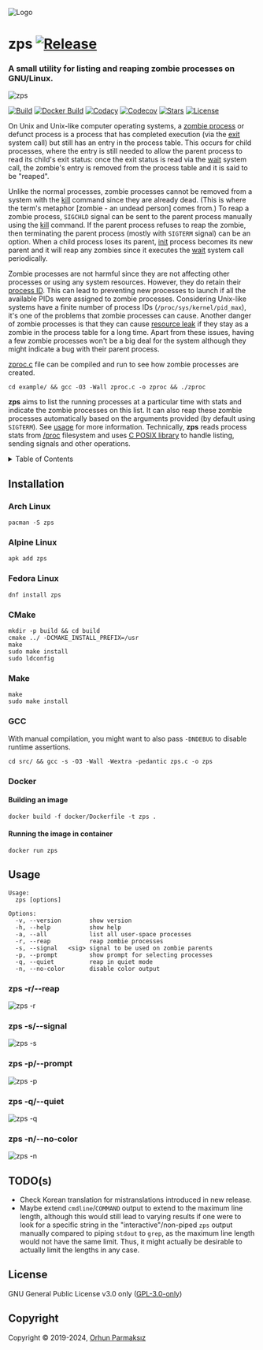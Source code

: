 ![Logo](https://user-images.githubusercontent.com/24392180/66733887-b52b4780-ee69-11e9-86ee-ab04caf98287.png)

# zps [![Release](https://img.shields.io/github/release/orhun/zps.svg?color=590000&style=flat-square)](https://github.com/orhun/zps/releases)

### A small utility for listing and reaping zombie processes on GNU/Linux.

![zps](assets/demo-top.gif)

[![Build](https://img.shields.io/github/actions/workflow/status/orhun/zps/ci.yml?color=black&style=flat-square)](https://github.com/orhun/zps/actions?query=workflow%3A%22Continuous+Integration%22)
[![Docker Build](https://img.shields.io/github/actions/workflow/status/orhun/zps/docker.yml?color=black&style=flat-square&label=docker)](https://github.com/orhun/zps/actions?query=workflow%3A%22Docker+Automated+Builds%22)
[![Codacy](https://img.shields.io/codacy/grade/3d40a551806b4c788befba6d2920675b.svg?color=black&style=flat-square)](https://www.codacy.com/manual/orhun/zps?utm_source=github.com&utm_medium=referral&utm_content=orhun/zps&utm_campaign=Badge_Grade)
[![Codecov](https://img.shields.io/codecov/c/github/orhun/zps?color=black&style=flat-square)](https://codecov.io/gh/orhun/zps)
[![Stars](https://img.shields.io/github/stars/orhun/zps.svg?color=590000&style=flat-square)](https://github.com/orhun/zps/stargazers) [![License](https://img.shields.io/github/license/orhun/zps.svg?color=590000&style=flat-square)](./LICENSE)

On Unix and Unix-like computer operating systems, a [zombie process](https://en.wikipedia.org/wiki/Zombie_process) or defunct process is a process that has completed execution (via the [exit](<https://en.wikipedia.org/wiki/Exit_(system_call)>) system call) but still has an entry in the process table. This occurs for child processes, where the entry is still needed to allow the parent process to read its child's exit status: once the exit status is read via the [wait](<https://en.wikipedia.org/wiki/Wait_(system_call)>) system call, the zombie's entry is removed from the process table and it is said to be "reaped".

Unlike the normal processes, zombie processes cannot be removed from a system with the [kill](<https://en.wikipedia.org/wiki/Kill_(command)>) command since they are already dead. (This is where the term's metaphor [zombie - an undead person] comes from.) To reap a zombie process, `SIGCHLD` signal can be sent to the parent process manually using the [kill](<https://en.wikipedia.org/wiki/Kill_(command)>) command. If the parent process refuses to reap the zombie, then terminating the parent process (mostly with `SIGTERM` signal) can be an option. When a child process loses its parent, [init](https://en.wikipedia.org/wiki/Init) process becomes its new parent and it will reap any zombies since it executes the [wait](<https://en.wikipedia.org/wiki/Wait_(system_call)>) system call periodically.

Zombie processes are not harmful since they are not affecting other processes or using any system resources. However, they do retain their [process ID](https://en.wikipedia.org/wiki/Process_identifier). This can lead to preventing new processes to launch if all the available PIDs were assigned to zombie processes. Considering Unix-like systems have a finite number of process IDs (`/proc/sys/kernel/pid_max`), it's one of the problems that zombie processes can cause. Another danger of zombie processes is that they can cause [resource leak](https://en.wikipedia.org/wiki/Resource_leak) if they stay as a zombie in the process table for a long time. Apart from these issues, having a few zombie processes won't be a big deal for the system although they might indicate a bug with their parent process.

[zproc.c](https://github.com/orhun/zps/blob/master/example/zproc.c) file can be compiled and run to see how zombie processes are created.

```
cd example/ && gcc -O3 -Wall zproc.c -o zproc && ./zproc
```

**zps** aims to list the running processes at a particular time with stats and indicate the zombie processes on this list. It can also reap these zombie processes automatically based on the arguments provided (by default using `SIGTERM`). See [usage](https://github.com/orhun/zps#usage) for more information.
Technically, **zps** reads process stats from [/proc](https://www.tldp.org/LDP/Linux-Filesystem-Hierarchy/html/proc.html) filesystem and uses [C POSIX library](https://en.wikipedia.org/wiki/C_POSIX_library) to handle listing, sending signals and other operations.

<details>
  <summary>Table of Contents</summary>

<!-- vim-markdown-toc GFM -->

- [Installation](#installation)
  - [Arch Linux](#arch-linux)
  - [Alpine Linux](#alpine-linux)
  - [Fedora Linux](#fedora-linux)
  - [CMake](#cmake)
  - [Make](#make)
  - [GCC](#gcc)
  - [Docker](#docker)
    - [Building an image](#building-an-image)
    - [Running the image in container](#running-the-image-in-container)
- [Usage](#usage)
  - [zps -r](#zps--r--reap)
  - [zps -s](#zps--s--signal)
  - [zps -p](#zps--p--prompt)
  - [zps -q](#zps--q--quiet)
  - [zps -n](#zps--n--no-color)
- [TODO(s)](#todos)
- [License](#license)
- [Copyright](#copyright)

<!-- vim-markdown-toc -->

</details>

## Installation

### Arch Linux

```
pacman -S zps
```

### Alpine Linux

```
apk add zps
```

### Fedora Linux

```
dnf install zps
```

### CMake

```
mkdir -p build && cd build
cmake ../ -DCMAKE_INSTALL_PREFIX=/usr
make
sudo make install
sudo ldconfig
```

### Make

```
make
sudo make install
```

### GCC

With manual compilation, you might want to also pass
`-DNDEBUG` to disable runtime assertions.

```
cd src/ && gcc -s -O3 -Wall -Wextra -pedantic zps.c -o zps
```

### Docker

#### Building an image

```
docker build -f docker/Dockerfile -t zps .
```

#### Running the image in container

```
docker run zps
```

## Usage

```
Usage:
  zps [options]

Options:
  -v, --version        show version
  -h, --help           show help
  -a, --all            list all user-space processes
  -r, --reap           reap zombie processes
  -s, --signal   <sig> signal to be used on zombie parents
  -p, --prompt         show prompt for selecting processes
  -q, --quiet          reap in quiet mode
  -n, --no-color       disable color output
```

### zps -r/--reap

![zps -r](assets/demo-reap.gif)

### zps -s/--signal

![zps -s](assets/demo-signal.gif)

### zps -p/--prompt

![zps -p](assets/demo-prompt.gif)

### zps -q/--quiet

![zps -q](assets/demo-quiet.gif)

### zps -n/--no-color

![zps -n](assets/demo-no-color.gif)

## TODO(s)

- Check Korean translation for mistranslations introduced in new release.
- Maybe extend `cmdline`/`COMMAND` output to extend to the maximum line length,
although this would still lead to varying results if one were to look for
a specific string in the "interactive"/non-piped `zps` output manually
compared to piping `stdout` to `grep`, as the maximum line length would
not have the same limit. Thus, it might actually be desirable to actually
limit the lengths in any case.

## License

GNU General Public License v3.0 only ([GPL-3.0-only](https://www.gnu.org/licenses/gpl.txt))

## Copyright

Copyright © 2019-2024, [Orhun Parmaksız](mailto:orhunparmaksiz@gmail.com)
